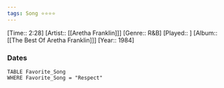 ```yaml
---
tags: Song ⭐⭐⭐⭐ 
---
```

[Time:: 2:28]
[Artist:: [[Aretha Franklin]]]
[Genre:: R&B]
[Played:: ]
[Album:: [[The Best Of Aretha Franklin]]]
[Year:: 1984]
### Dates
````dataview
TABLE Favorite_Song
WHERE Favorite_Song = "Respect"
````